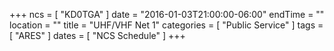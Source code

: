 +++
ncs = [ "KD0TGA" ]
date = "2016-01-03T21:00:00-06:00"
endTime = ""
location = ""
title = "UHF/VHF Net 1"
categories = [ "Public Service" ]
tags = [ "ARES" ]
dates = [ "NCS Schedule" ]
+++
